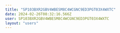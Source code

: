 ```yaml
---
title: "SP103BXR2GBV4WBESM8C4WCGNC9ED3PGT03X4WXTC"
date: 2024-02-26T08:32:16.566Z
user: SP103BXR2GBV4WBESM8C4WCGNC9ED3PGT03X4WXTC
layout: "users"
---
```

    